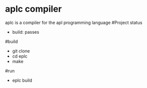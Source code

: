 # aplc compiler 
aplc is a compiler for the apl programming language
#Project status
* build: passes

#build
* git clone <eplc>
* cd eplc
* make

#run 
* eplc build <filename>
